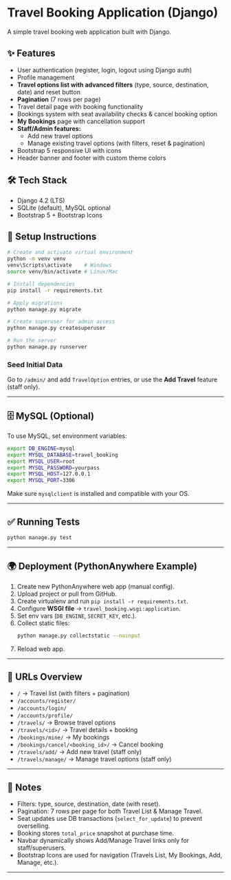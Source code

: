 # Travel Booking Application (Django)

A simple travel booking web application built with Django.

## ✨ Features
- User authentication (register, login, logout using Django auth)
- Profile management
- **Travel options list with advanced filters** (type, source, destination, date) and reset button
- **Pagination** (7 rows per page)
- Travel detail page with booking functionality
- Bookings system with seat availability checks & cancel booking option
- **My Bookings** page with cancellation support
- **Staff/Admin features:**
  - Add new travel options
  - Manage existing travel options (with filters, reset & pagination)
- Bootstrap 5 responsive UI with icons
- Header banner and footer with custom theme colors

## 🛠 Tech Stack
- Django 4.2 (LTS)
- SQLite (default), MySQL optional
- Bootstrap 5 + Bootstrap Icons

## 🚀 Setup Instructions

```bash
# Create and activate virtual environment
python -m venv venv
venv\Scripts\activate    # Windows
source venv/bin/activate # Linux/Mac

# Install dependencies
pip install -r requirements.txt

# Apply migrations
python manage.py migrate

# Create superuser for admin access
python manage.py createsuperuser

# Run the server
python manage.py runserver
```

### Seed Initial Data
Go to `/admin/` and add `TravelOption` entries, or use the **Add Travel** feature (staff only).

---

## 🗄 MySQL (Optional)

To use MySQL, set environment variables:

```bash
export DB_ENGINE=mysql
export MYSQL_DATABASE=travel_booking
export MYSQL_USER=root
export MYSQL_PASSWORD=yourpass
export MYSQL_HOST=127.0.0.1
export MYSQL_PORT=3306
```

Make sure `mysqlclient` is installed and compatible with your OS.

---

## ✅ Running Tests
```bash
python manage.py test
```

---

## 🌍 Deployment (PythonAnywhere Example)
1. Create new PythonAnywhere web app (manual config).
2. Upload project or pull from GitHub.
3. Create virtualenv and run `pip install -r requirements.txt`.
4. Configure **WSGI file** → `travel_booking.wsgi:application`.
5. Set env vars (`DB_ENGINE`, `SECRET_KEY`, etc.).
6. Collect static files:
   ```bash
   python manage.py collectstatic --noinput
   ```
7. Reload web app.

---

## 🔗 URLs Overview
- `/` → Travel list (with filters + pagination)
- `/accounts/register/`
- `/accounts/login/`
- `/accounts/profile/`
- `/travels/` → Browse travel options
- `/travels/<id>/` → Travel details + booking
- `/bookings/mine/` → My bookings
- `/bookings/cancel/<booking_id>/` → Cancel booking
- `/travels/add/` → Add new travel (staff only)
- `/travels/manage/` → Manage travel options (staff only)

---

## 📝 Notes
- Filters: type, source, destination, date (with reset).
- Pagination: 7 rows per page for both Travel List & Manage Travel.
- Seat updates use DB transactions (`select_for_update`) to prevent overselling.
- Booking stores `total_price` snapshot at purchase time.
- Navbar dynamically shows Add/Manage Travel links only for staff/superusers.
- Bootstrap Icons are used for navigation (Travels List, My Bookings, Add, Manage, etc.).

---